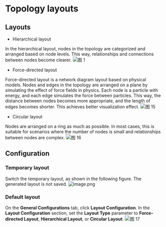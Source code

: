 # Topology layouts
## Layouts
- Hierarchical layout

In the hierarchical layout, nodes in the topology are categorized and arranged based on node levels. This way, relationships and connections between nodes become clearer.
![图 1](/img/src/en/visulization/topology/topologyLayout/2ac4b323e32035d6cf5c2facd614a88711c9e90028aac47341fb15582ad2c107.png)

- Force-directed layout

Force-directed layout is a network diagram layout based on physical models. Nodes and edges in the topology are arranged on a plane by simulating the effect of force fields in physics. Each node is a particle with energy, and each edge simulates the force between particles. This way, the distance between nodes becomes more appropriate, and the length of edges becomes shorter. This achieves better visualization effect.
![图 15](/img/src/en/visulization/topology/topologyLayout/9d38fc634019c343c9c689b5a7a78b265f7cdea33ba6ed45f3128f179e810e60.png)

- Circular layout

Nodes are arranged on a ring as much as possible. In most cases, this is suitable for scenarios where the number of nodes is small and relationships between nodes are complex.
![图 16](/img/src/en/visulization/topology/topologyLayout/c5ca896d76ea5096c9ab43b803b72bb4468c1e3f2c8ad757dd80afa0e1ebf8be.png)

##  Configuration
### Temporary layout
Switch the temporary layout, as shown in the following figure. The generated layout is not saved.
![image.png](/img/src/en/visulization/topology/topologyLayout/668d462ca197ea7dda9339a2aae8b8b19854d78f0a88404b63315c044d32f3a6.png)
### Default layout
On the **General Configurations** tab, click **Layout Configuration**. In the **Layout Configuration** section, set the **Layout Type** parameter to **Force-directed Layout**, **Hierarchical Layout**, or **Circular Layout**.
![图 17](/img/src/en/visulization/topology/topologyLayout/b1951950b5d5c7be262828d2d2605748bb5bb12996a5973792bd52019dab73df.png)
